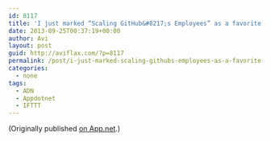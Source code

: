 ```yaml
---
id: 8117
title: 'I just marked “Scaling GitHub&#8217;s Employees” as a favorite in Readability. http://www.readability.com/articles/gias1ssz'
date: 2013-09-25T00:37:19+00:00
author: Avi
layout: post
guid: http://aviflax.com/?p=8117
permalink: /post/i-just-marked-scaling-githubs-employees-as-a-favorite-in-readability-httpwww-readability-comarticlesgias1ssz/
categories:
  - none
tags:
  - ADN
  - Appdotnet
  - IFTTT
---
```

(Originally published [on App.net](http://alpha.app.net/aviflax/post/11536187).)